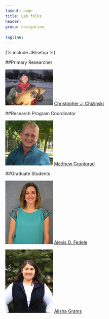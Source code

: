 ```yaml
---
layout: page
title: Lab folks
header: 
group: navigation

tagline: 
---
```

{% include JB/setup %}


##Primary Researcher

![alt text](/figs/chiz1.jpg "Chris Chizinski")     [Christopher J. Chizinski](/chrischizinski.html) 


##Research Program Coordinator

![alt text](/figs/gruntorad1.jpg "Matt Gruntorad")     [Matthew Gruntorad](/mgruntorad.html)


##Graduate Students


![alt text](/figs/fedele1.jpg "Alexis Fedele")     [Alexis D. Fedele](/alexisfedele.html)


![alt text](/figs/grams1.jpg "Alisha Grams")     [Alisha Grams](/alishagrams.html)

